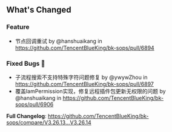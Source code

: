 <!-- Release notes generated using configuration in .github/release.yml at V3.26_lts -->

## What's Changed
### Feature
* 节点回调重试 by @hanshuaikang in https://github.com/TencentBlueKing/bk-sops/pull/6894
### Fixed Bugs 👾
* 子流程搜索不支持特殊字符问题修复 by @ywywZhou in https://github.com/TencentBlueKing/bk-sops/pull/6897
* 覆盖IamPermission实现，修复远程插件包更新无权限的问题 by @hanshuaikang in https://github.com/TencentBlueKing/bk-sops/pull/6906


**Full Changelog**: https://github.com/TencentBlueKing/bk-sops/compare/V3.26.13...V3.26.14